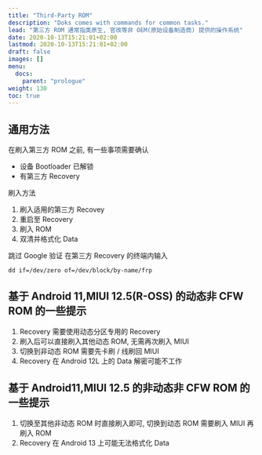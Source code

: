 ```yaml
---
title: "Third-Party ROM"
description: "Doks comes with commands for common tasks."
lead: "第三方 ROM 通常指类原生, 官改等非 OEM(原始设备制造商) 提供的操作系统"
date: 2020-10-13T15:21:01+02:00
lastmod: 2020-10-13T15:21:01+02:00
draft: false
images: []
menu:
  docs:
    parent: "prologue"
weight: 130
toc: true
---
```

## 通用方法
在刷入第三方 ROM 之前, 有一些事项需要确认
- 设备 Bootloader 已解锁
- 有第三方 Recovery

刷入方法
1. 刷入适用的第三方 Recovey
2. 重启至 Recovery
3. 刷入 ROM
4. 双清并格式化 Data

跳过 Google 验证
在第三方 Recovery 的终端内输入
```
dd if=/dev/zero of=/dev/block/by-name/frp
```

## 基于 Android 11,MIUI 12.5(R-OSS) 的动态非 CFW ROM 的一些提示
1. Recovery 需要使用动态分区专用的 Recovery
2. 刷入后可以直接刷入其他动态 ROM, 无需再次刷入 MIUI
3. 切换到非动态 ROM 需要先卡刷 / 线刷回 MIUI
4. Recovery 在 Android 12L 上的 Data 解密可能不工作

## 基于 Android11,MIUI 12.5 的非动态非 CFW ROM 的一些提示
1. 切换至其他非动态 ROM 时直接刷入即可, 切换到动态 ROM 需要刷入 MIUI 再刷入 ROM
2. Recovery 在 Android 13 上可能无法格式化 Data


